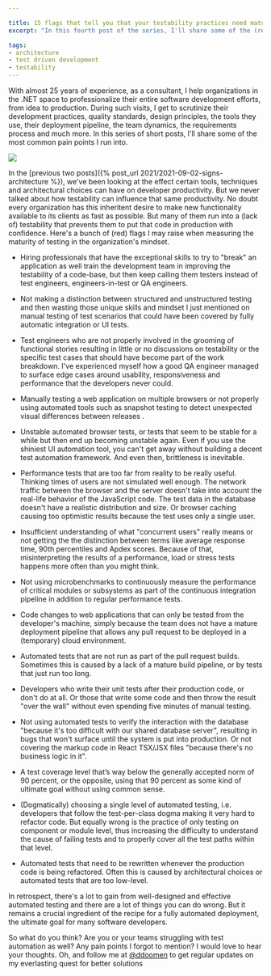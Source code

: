 ```yaml
---

title: 15 flags that tell you that your testability practices need maturing
excerpt: "In this fourth post of the series, I'll share some of the (red) flags I might raise while measuring the maturity of testing."

tags:
- architecture
- test driven development
- testability
---
```


With almost 25 years of experience, as a consultant, I help organizations in the .NET space to professionalize their entire software development efforts, from idea to production. During such visits, I get to scrutinize their development practices, quality standards, design principles, the tools they use, their deployment pipeline, the team dynamics, the requirements process and much more. In this series of short posts, I'll share some of the most common pain points I run into. 

<img src="{{ site.url }}{{ site.baseurl }}/assets/images/posts/2021/symptoms-testability.jpg" class="align-center"/> 

In the [previous two posts]({% post_url 2021/2021-09-02-signs-architecture %}), we've been looking at the effect certain tools, techniques and architectural choices can have on developer productivity. But we never talked about how testability can influence that same productivity. No doubt every organization has this inheritent desire to make new functionality available to its clients as fast as possible. But many of them run into a (lack of) testability that prevents them to put that code in production with confidence. Here's a bunch of (red) flags I may raise when measuring the maturity of testing in the organization's mindset.

* Hiring professionals that have the exceptional skills to try to "break" an application as well train the development team in improving the testability of a code-base, but then keep calling them testers instead of test engineers, engineers-in-test or QA engineers. 

* Not making a distinction between structured and unstructured testing and then wasting those unique skills and mindset I just mentioned on manual testing of test scenarios that could have been covered by fully automatic integration or UI tests. 

* Test engineers who are not properly involved in the grooming of functional stories resulting in little or no discussions on testability or the specific test cases that should have become part of the work breakdown. I've experienced myself how a good QA engineer managed to surface edge cases around usability, responsiveness and performance that the developers never could. 

* Manually testing a web application on multiple browsers or not properly using automated tools such as snapshot testing to detect unexpected visual differences between releases . 

* Unstable automated browser tests, or tests that seem to be stable for a while but then end up becoming unstable again. Even if you use the shiniest UI automation tool, you can't get away without building a decent test automation framework. And even then, brittleness is inevitable.

* Performance tests that are too far from reality to be really useful. Thinking times of users are not simulated well enough. The network traffic between the browser and the server doesn't take into account the real-life behavior of the JavaScript code. The test data in the database doesn't have a realistic distribution and size. Or browser caching causing too optimistic results because the test uses only a single user. 

* Insufficient understanding of what "concurrent users" really means or not getting the the distinction between terms like average response time, 90th percentiles and Apdex scores. Because of that, misinterpreting the results of a performance, load or stress tests happens more often than you might think. 

* Not using microbenchmarks to continuously measure the performance of critical modules or subsystems as part of the continuous integration pipeline in addition to regular performance tests.

* Code changes to web applications that can only be tested from the developer's machine, simply because the team does not have a mature deployment pipeline that allows any pull request to be deployed in a (temporary) cloud environment.  

* Automated tests that are not run as part of the pull request builds. Sometimes this is caused by a lack of a mature build pipeline, or by tests that just run too long. 

* Developers who write their unit tests after their production code, or don't do at all. Or those that write some code and then throw the result "over the wall" without even spending five minutes of manual testing. 

* Not using automated tests to verify the interaction with the database "because it's too difficult with our shared database server", resulting in bugs that won't surface until the system is put into production. Or not covering the markup code in React TSX/JSX files "because there's no business logic in it". 

* A test coverage level that’s way below the generally accepted norm of 90 percent, or the opposite, using that 90 percent as some kind of ultimate goal without using common sense. 

* (Dogmatically) choosing a single level of automated testing, i.e. developers that follow the test-per-class dogma making it very hard to refactor code. But equally wrong is the practice of only testing on component or module level, thus increasing the difficulty to understand the cause of failing tests and to properly cover all the test paths within that level. 

* Automated tests that need to be rewritten whenever the production code is being refactored. Often this is caused by architectural choices or automated tests that are too low-level. 

In retrospect, there's a lot to gain from well-designed and effective automated testing and there are a lot of things you can do wrong. But it remains a crucial ingredient of the recipe for a fully automated deployment, the ultimate goal for many software developers. 

So what do you think? Are you or your teams struggling with test automation as well? Any pain points I forgot to mention? I would love to hear your thoughts. Oh, and follow me at [@ddoomen](https://twitter.com/ddoomen) to get regular updates on my everlasting quest for better solutions
